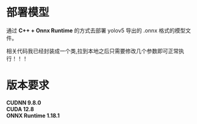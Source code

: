 # 部署模型

通过 **C++ + Onnx Runtime** 的方式去部署 yolov5 导出的 .onnx 格式的模型文件。<br> 

相关代码我已经封装成一个类,拉到本地之后只需要修改几个参数即可正常执行！！！

# 版本要求
**CUDNN 9.8.0** <br>
**CUDA 12.8** <br>
**ONNX Runtime 1.18.1** <br>
